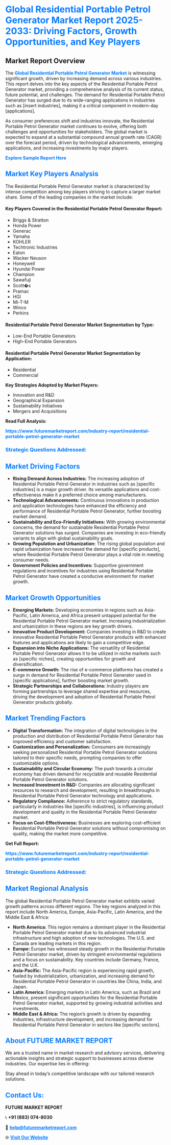 <h1 style="color: #007BFF;">Global Residential Portable Petrol Generator Market Report 2025-2033: Driving Factors, Growth Opportunities, and Key Players</h1>

<section id="overview">
<h2>Market Report Overview</h2>
<p>The <a href="https://www.futuremarketreport.com/industry-report/residential-portable-petrol-generator-market" style="color: #007BFF; text-decoration: none;"><strong>Global Residential Portable Petrol Generator Market</strong></a> is witnessing significant growth, driven by increasing demand across various industries. This report delves into the key aspects of the Residential Portable Petrol Generator market, providing a comprehensive analysis of its current status, future potential, and challenges. The demand for Residential Portable Petrol Generator has surged due to its wide-ranging applications in industries such as [insert industries], making it a critical component in modern-day [applications].</p>
<p>As consumer preferences shift and industries innovate, the Residential Portable Petrol Generator market continues to evolve, offering both challenges and opportunities for stakeholders. The global market is expected to expand at a substantial compound annual growth rate (CAGR) over the forecast period, driven by technological advancements, emerging applications, and increasing investments by major players.</p>
</section>

<section id="overview">
<p><a href="https://www.futuremarketreport.com/request-sample/reportId=85790" style="color: #007BFF; text-decoration: none;"><strong>Explore Sample Report Here</strong></a></p>
</section>

<section id="key-players">
<h2 style="color: #007BFF;">Market Key Players Analysis</h2>
<p>The Residential Portable Petrol Generator market is characterized by intense competition among key players striving to capture a larger market share. Some of the leading companies in the market include:</p>
<h4>Key Players Covered in the Residential Portable Petrol Generator Report:</h4>
<ul><li>Briggs &amp; Stratton</li><li>Honda Power</li><li>Generac</li><li>Yamaha</li><li>KOHLER</li><li>Techtronic Industries</li><li>Eaton</li><li>Wacker Neuson</li><li>Honeywell</li><li>Hyundai Power</li><li>Champion</li><li>Sawafuji</li><li>Scott�s</li><li>Pramac</li><li>HGI</li><li>Mi-T-M</li><li>Winco</li><li>Perkins</li></ul>
<h4>Residential Portable Petrol Generator Market Segmentation by Type:</h4>
<ul><li>Low-End Portable Generators</li><li>High-End Portable Generators</li></ul>

<h4>Residential Portable Petrol Generator Market Segmentation by Application:</h4>
<ul><li>Residential</li><li>Commercial</li></ul>
<p><strong>Key Strategies Adopted by Market Players:</strong></p>
<ul>
<li>Innovation and R&D</li>
<li>Geographical Expansion</li>
<li>Sustainability Initiatives</li>
<li>Mergers and Acquisitions</li>
</ul>
</section>

<section>
<p><strong>Read Full Analysis: </strong></p><a href="https://www.futuremarketreport.com/industry-report/residential-portable-petrol-generator-market" style="color: #007BFF; text-decoration: none;"><strong>https://www.futuremarketreport.com/industry-report/residential-portable-petrol-generator-market</strong></a>
<h3 style="color: #007BFF;">Strategic Questions Addressed:</h3>
</section>

<section id="driving-factors">
<h2 style="color: #007BFF;">Market Driving Factors</h2>
<ul>
<li><strong>Rising Demand Across Industries:</strong> The increasing adoption of Residential Portable Petrol Generator in industries such as [specific industries] is a major growth driver. Its versatile applications and cost-effectiveness make it a preferred choice among manufacturers.</li>
<li><strong>Technological Advancements:</strong> Continuous innovations in production and application technologies have enhanced the efficiency and performance of Residential Portable Petrol Generator, further boosting market demand.</li>
<li><strong>Sustainability and Eco-Friendly Initiatives:</strong> With growing environmental concerns, the demand for sustainable Residential Portable Petrol Generator solutions has surged. Companies are investing in eco-friendly variants to align with global sustainability goals.</li>
<li><strong>Growing Population and Urbanization:</strong> The rising global population and rapid urbanization have increased the demand for [specific products], where Residential Portable Petrol Generator plays a vital role in meeting consumer needs.</li>
<li><strong>Government Policies and Incentives:</strong> Supportive government regulations and incentives for industries using Residential Portable Petrol Generator have created a conducive environment for market growth.</li>
</ul>
</section>

<section id="growth-opportunities">
<h2 style="color: #007BFF;">Market Growth Opportunities</h2>
<ul>
<li><strong>Emerging Markets:</strong> Developing economies in regions such as Asia-Pacific, Latin America, and Africa present untapped potential for the Residential Portable Petrol Generator market. Increasing industrialization and urbanization in these regions are key growth drivers.</li>
<li><strong>Innovative Product Development:</strong> Companies investing in R&D to create innovative Residential Portable Petrol Generator products with enhanced features and applications are likely to gain a competitive edge.</li>
<li><strong>Expansion into Niche Applications:</strong> The versatility of Residential Portable Petrol Generator allows it to be utilized in niche markets such as [specific niches], creating opportunities for growth and diversification.</li>
<li><strong>E-commerce Growth:</strong> The rise of e-commerce platforms has created a surge in demand for Residential Portable Petrol Generator used in [specific applications], further boosting market growth.</li>
<li><strong>Strategic Partnerships and Collaborations:</strong> Industry players are forming partnerships to leverage shared expertise and resources, driving the development and adoption of Residential Portable Petrol Generator products globally.</li>
</ul>
</section>

<section id="trending-factors">
<h2 style="color: #007BFF;">Market Trending Factors</h2>
<ul>
<li><strong>Digital Transformation:</strong> The integration of digital technologies in the production and distribution of Residential Portable Petrol Generator has improved efficiency and customer satisfaction.</li>
<li><strong>Customization and Personalization:</strong> Consumers are increasingly seeking personalized Residential Portable Petrol Generator solutions tailored to their specific needs, prompting companies to offer customizable options.</li>
<li><strong>Sustainability and Circular Economy:</strong> The push towards a circular economy has driven demand for recyclable and reusable Residential Portable Petrol Generator solutions.</li>
<li><strong>Increased Investment in R&D:</strong> Companies are allocating significant resources to research and development, resulting in breakthroughs in Residential Portable Petrol Generator technology and applications.</li>
<li><strong>Regulatory Compliance:</strong> Adherence to strict regulatory standards, particularly in industries like [specific industries], is influencing product development and quality in the Residential Portable Petrol Generator market.</li>
<li><strong>Focus on Cost-Effectiveness:</strong> Businesses are exploring cost-efficient Residential Portable Petrol Generator solutions without compromising on quality, making the market more competitive.</li>
</ul>
</section>

<section>
<p><strong>Get Full Report: </strong></p><a href="https://www.futuremarketreport.com/industry-report/residential-portable-petrol-generator-market" style="color: #007BFF; text-decoration: none;"><strong>https://www.futuremarketreport.com/industry-report/residential-portable-petrol-generator-market</strong></a>
<h3 style="color: #007BFF;">Strategic Questions Addressed:</h3>
</section>


<section id="regional-analysis">
<h2 style="color: #007BFF;">Market Regional Analysis</h2>
<p>The global Residential Portable Petrol Generator market exhibits varied growth patterns across different regions. The key regions analyzed in this report include North America, Europe, Asia-Pacific, Latin America, and the Middle East & Africa:</p>
<ul>
<li><strong>North America:</strong> This region remains a dominant player in the Residential Portable Petrol Generator market due to its advanced industrial infrastructure and high adoption of new technologies. The U.S. and Canada are leading markets in this region.</li>
<li><strong>Europe:</strong> Europe has witnessed steady growth in the Residential Portable Petrol Generator market, driven by stringent environmental regulations and a focus on sustainability. Key countries include Germany, France, and the U.K.</li>
<li><strong>Asia-Pacific:</strong> The Asia-Pacific region is experiencing rapid growth, fueled by industrialization, urbanization, and increasing demand for Residential Portable Petrol Generator in countries like China, India, and Japan.</li>
<li><strong>Latin America:</strong> Emerging markets in Latin America, such as Brazil and Mexico, present significant opportunities for the Residential Portable Petrol Generator market, supported by growing industrial activities and investments.</li>
<li><strong>Middle East & Africa:</strong> The region’s growth is driven by expanding industries, infrastructure development, and increasing demand for Residential Portable Petrol Generator in sectors like [specific sectors].</li>
</ul>
</section>

<footer>
<h2 style="color: #007BFF;">About FUTURE MARKET REPORT</h2>
<p>We are a trusted name in market research and advisory services, delivering actionable insights and strategic support to businesses across diverse industries. Our expertise lies in offering:</p>

<p>Stay ahead in today’s competitive landscape with our tailored research solutions.</p>

<h2 style="color: #007BFF;">Contact Us:</h2>
<p><strong>FUTURE MARKET REPORT</strong></p>
<p>📞 <strong>+91 (883) 074-8030</strong></p>
<p>📧 <strong><a href="mailto:help@futuremarketreport.com" style="color: #007BFF;">help@futuremarketreport.com</a></strong></p>
<p>🌐 <strong><a href="https://www.futuremarketreport.com/" style="color: #007BFF;">Visit Our Website</a></strong></p>
</footer>